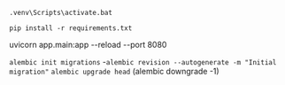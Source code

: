 
```.venv\Scripts\activate.bat```

```pip install -r requirements.txt```

uvicorn app.main:app --reload --port 8080    

```alembic init migrations```
-```alembic revision --autogenerate -m "Initial migration"```
```alembic upgrade head``` (alembic downgrade -1)